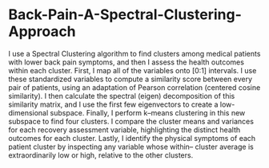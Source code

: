 # Back-Pain-A-Spectral-Clustering-Approach
I use a Spectral Clustering algorithm to find clusters among medical
patients with lower back pain symptoms, and then I assess the health
outcomes within each cluster. First, I map all of the variables onto [0:1]
intervals. I use these standardized variables to compute a similarity score between every pair of
patients, using an adaptation of Pearson correlation (centered cosine similarity). I then calculate the
spectral (eigen) decomposition of this similarity matrix, and I use the first
few eigenvectors to create a low-dimensional subspace. Finally, I perform
k–means clustering in this new subspace to find four clusters. I compare the
cluster means and variances for each recovery assessment variable, highlighting
the distinct health outcomes for each cluster. Lastly, I identify the physical
symptoms of each patient cluster by inspecting any variable whose within–
cluster average is extraordinarily low or high, relative to the other clusters.

